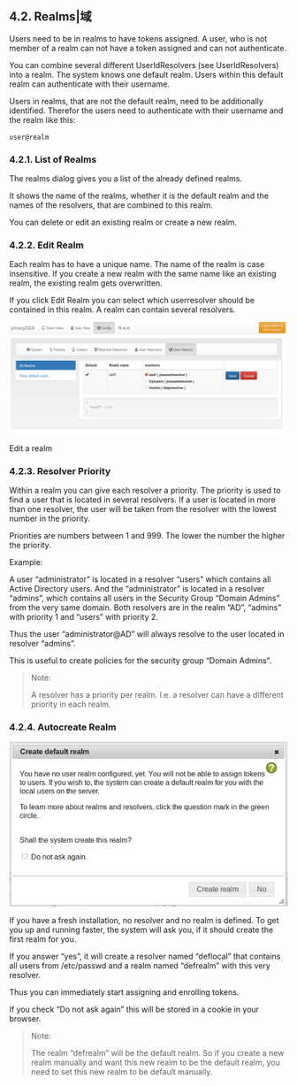 ## 4.2. Realms|域

Users need to be in realms to have tokens assigned. A user, who is not member of a realm can not have a token assigned and can not authenticate.

You can combine several different UserIdResolvers (see UserIdResolvers) into a realm. The system knows one default realm. Users within this default realm can authenticate with their username.

Users in realms, that are not the default realm, need to be additionally identified. Therefor the users need to authenticate with their username and the realm like this:

```
user@realm
```

### 4.2.1. List of Realms

The realms dialog gives you a list of the already defined realms.

It shows the name of the realms, whether it is the default realm and the names of the resolvers, that are combined to this realm.

You can delete or edit an existing realm or create a new realm.

### 4.2.2. Edit Realm

Each realm has to have a unique name. The name of the realm is case insensitive. If you create a new realm with the same name like an existing realm, the existing realm gets overwritten.

If you click Edit Realm you can select which userresolver should be contained in this realm. A realm can contain several resolvers.

![edit-realm](../Contents/edit-realm.png)

Edit a realm

### 4.2.3. Resolver Priority

Within a realm you can give each resolver a priority. The priority is used to find a user that is located in several resolvers. If a user is located in more than one resolver, the user will be taken from the resolver with the lowest number in the priority.

Priorities are numbers between 1 and 999. The lower the number the higher the priority.

Example:

A user “administrator” is located in a resolver “users” which contains all Active Directory users. And the “administrator” is located in a resolver “admins”, which contains all users in the Security Group “Domain Admins” from the very same domain. Both resolvers are in the realm “AD”, “admins” with priority 1 and “users” with priority 2.

Thus the user “administrator@AD” will always resolve to the user located in resolver “admins”.

This is useful to create policies for the security group “Domain Admins”.

> Note:
> 
> A resolver has a priority per realm. I.e. a resolver can have a different priority in each realm.

### 4.2.4. Autocreate Realm

![ask-create-realm](../Contents/ask-create-realm.png)

If you have a fresh installation, no resolver and no realm is defined. To get you up and running faster, the system will ask you, if it should create the first realm for you.

If you answer “yes”, it will create a resolver named “deflocal” that contains all users from /etc/passwd and a realm named “defrealm” with this very resolver.

Thus you can immediately start assigning and enrolling tokens.

If you check “Do not ask again” this will be stored in a cookie in your browser.

> Note:
> 
> The realm “defrealm” will be the default realm. So if you create a new realm manually and want this new realm to be the default realm, you need to set this new realm to be default manually.